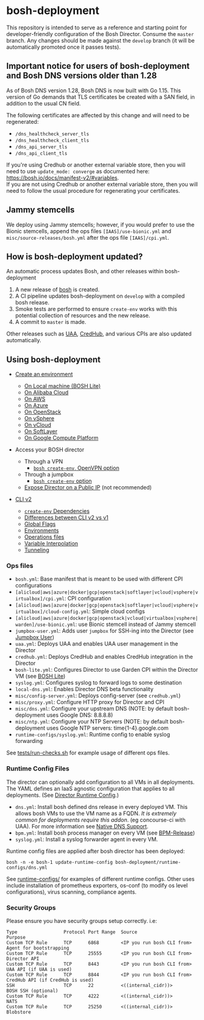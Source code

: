 # bosh-deployment

This repository is intended to serve as a reference and starting point for developer-friendly configuration of the Bosh Director. Consume the `master` branch. Any changes should be made against the `develop` branch (it will be automatically promoted once it passes tests).

## Important notice for users of bosh-deployment and Bosh DNS versions older than 1.28

As of Bosh DNS version 1.28, Bosh DNS is now built with Go 1.15. This version of Go demands that TLS certificates be created with a SAN field, in addition to the usual CN field.

The following certificates are affected by this change and will need to be regenerated:

* `/dns_healthcheck_server_tls`
* `/dns_healthcheck_client_tls`
* `/dns_api_server_tls`
* `/dns_api_client_tls`

If you're using Credhub or another external variable store, then you will need to use `update_mode: converge` as documented here: <https://bosh.io/docs/manifest-v2/#variables>.<br>
If you are not using Credhub or another external variable store, then you will need to follow the usual procedure for regenerating your certificates.

## Jammy stemcells

We deploy using Jammy stemcells; however, if you would prefer to use the Bionic stemcells, append the ops files `[IAAS]/use-bionic.yml` and `misc/source-releases/bosh.yml` after the ops file `[IAAS]/cpi.yml`.

## How is bosh-deployment updated?
An automatic process updates Bosh, and other releases within bosh-deployment

1. A new release of [bosh](https://github.com/cloudfoundry/bosh) is created.
1. A CI pipeline updates bosh-deployment on `develop` with a compiled bosh release.
1. Smoke tests are performed to ensure `create-env` works with this potential collection of resources and the new release.
1. A commit to `master` is made.

Other releases such as [UAA](https://github.com/cloudfoundry/uaa-release), [CredHub](https://github.com/pivotal-cf/credhub-release), and various CPIs are also updated automatically.

## Using bosh-deployment

* [Create an environment](https://bosh.io/docs/init.html)
    * [On Local machine (BOSH Lite)](https://bosh.io/docs/bosh-lite.html)
    * [On Alibaba Cloud](https://bosh.io/docs/init-alicloud.html)
    * [On AWS](https://bosh.io/docs/init-aws.html)
    * [On Azure](https://bosh.io/docs/init-azure.html)
    * [On OpenStack](https://bosh.io/docs/init-openstack.html)
    * [On vSphere](https://bosh.io/docs/init-vsphere.html)
    * [On vCloud](https://bosh.io/docs/init-vcloud.html)
    * [On SoftLayer](https://bosh.io/docs/init-softlayer.html)
    * [On Google Compute Platform](https://bosh.io/docs/init-google.html)

* Access your BOSH director
    * Through a VPN
        * [`bosh create-env`, OpenVPN option](https://github.com/dpb587/openvpn-bosh-release)
    * Through a jumpbox
        * [`bosh create-env` option](https://github.com/cppforlife/jumpbox-deployment)
    * [Expose Director on a Public IP](https://bosh.io/docs/init-external-ip.html) (not recommended)

* [CLI v2](https://bosh.io/docs/cli-v2.html)
    * [`create-env` Dependencies](https://bosh.io/docs/cli-v2-install/#additional-dependencies)
    * [Differences between CLI v2 vs v1](https://bosh.io/docs/cli-v2-diff.html)
    * [Global Flags](https://bosh.io/docs/cli-global-flags.html)
    * [Environments](https://bosh.io/docs/cli-envs.html)
    * [Operations files](https://bosh.io/docs/cli-ops-files.html)
    * [Variable Interpolation](https://bosh.io/docs/cli-int.html)
    * [Tunneling](https://bosh.io/docs/cli-tunnel.html)

### Ops files

- `bosh.yml`: Base manifest that is meant to be used with different CPI configurations
- `[alicloud|aws|azure|docker|gcp|openstack|softlayer|vcloud|vsphere|virtualbox]/cpi.yml`: CPI configuration
- `[alicloud|aws|azure|docker|gcp|openstack|softlayer|vcloud|vsphere|virtualbox]/cloud-config.yml`: Simple cloud configs
- `[alicloud|aws|azure|docker|gcp|openstack|vcloud|virtualbox|vsphere|warden]/use-bionic.yml`: use Bionic stemcell instead of Jammy stemcell
- `jumpbox-user.yml`: Adds user `jumpbox` for SSH-ing into the Director (see [Jumpbox User](docs/jumpbox-user.md))
- `uaa.yml`: Deploys UAA and enables UAA user management in the Director
- `credhub.yml`: Deploys CredHub and enables CredHub integration in the Director
- `bosh-lite.yml`: Configures Director to use Garden CPI within the Director VM (see [BOSH Lite](docs/bosh-lite-on-vbox.md))
- `syslog.yml`: Configures syslog to forward logs to some destination
- `local-dns.yml`: Enables Director DNS beta functionality
- `misc/config-server.yml`: Deploys config-server (see `credhub.yml`)
- `misc/proxy.yml`: Configure HTTP proxy for Director and CPI
- `misc/dns.yml`: Configure your upstream DNS (NOTE: by default bosh-deployment uses Google DNS: 8.8.8.8)
- `misc/ntp.yml`: Configure your NTP Servers (NOTE: by default bosh-deployment uses Google NTP servers: time{1-4}.google.com
- `runtime-configs/syslog.yml`: Runtime config to enable syslog forwarding

See [tests/run-checks.sh](tests/run-checks.sh) for example usage of different ops files.

### Runtime Config Files

The director can optionally add configuration to all VMs in all deployments. The YAML defines an IaaS agnostic configuration that applies to all deployments. (See [Director Runtime Config](https://bosh.io/docs/runtime-config/).)

- `dns.yml`: Install bosh defined dns release in every deployed VM. This allows bosh VMs to use the VM name as a FQDN. *It is extremely common for deployments require this addon*. (eg concourse-ci with UAA). For more information see [Native DNS Support](https://bosh.io/docs/dns/).
- `bpm.yml`: Install bosh process manager on every VM (see [BPM-Release](https://github.com/cloudfoundry/bpm-release))
- `syslog.yml`: Install a syslog forwarder agent in every VM.

Runtime config files are applied after bosh director has been deployed:
```
bosh -n -e bosh-1 update-runtime-config bosh-deployment/runtime-configs/dns.yml
```

See [runtime-configs/](runtime-configs/) for examples of different runtime configs.
Other uses include installation of prometheus exporters, os-conf (to modify os level configurations), virus scanning, compliance agents.

### Security Groups

Please ensure you have security groups setup correctly. i.e:

```
Type                 Protocol Port Range  Source                     Purpose
Custom TCP Rule      TCP      6868        <IP you run bosh CLI from> Agent for bootstrapping
Custom TCP Rule      TCP      25555       <IP you run bosh CLI from> Director API
Custom TCP Rule      TCP      8443        <IP you run bosh CLI from> UAA API (if UAA is used)
Custom TCP Rule      TCP      8844        <IP you run bosh CLI from> CredHub API (if CredHub is used)
SSH                  TCP      22          <((internal_cidr))>        BOSH SSH (optional)
Custom TCP Rule      TCP      4222        <((internal_cidr))>        NATS
Custom TCP Rule      TCP      25250       <((internal_cidr))>        Blobstore
```
